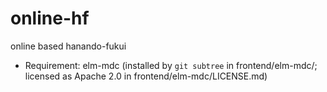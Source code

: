 # online-hf

online based hanando-fukui

* Requirement: elm-mdc (installed by `git subtree` in frontend/elm-mdc/; licensed as Apache 2.0 in frontend/elm-mdc/LICENSE.md)
